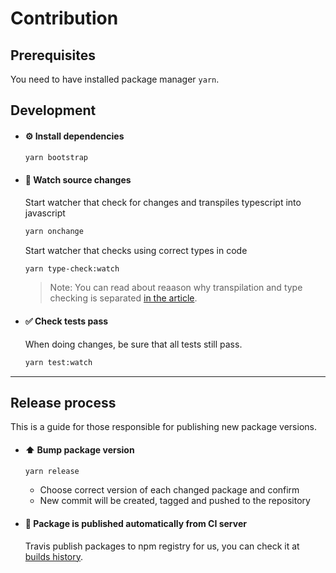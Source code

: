 # Contribution

## Prerequisites

You need to have installed package manager `yarn`.

## Development

* #### ⚙️ Install dependencies

    ```sh
    yarn bootstrap
    ```

* #### 🔎 Watch source changes

    Start watcher that check for changes and transpiles typescript into javascript

    ```sh
    yarn onchange
    ```

    Start watcher that checks using correct types in code

    ```sh
    yarn type-check:watch
    ```

    > Note: You can read about reaason why transpilation and type checking is separated [in the article](https://iamturns.com/typescript-babel/).

* #### ✅ Check tests pass

    When doing changes, be sure that all tests still pass.

    ```sh
    yarn test:watch
    ```

---

## Release process

This is a guide for those responsible for publishing new package versions.

* #### ⬆️ Bump package version
    ```sh
    yarn release
    ```

    * Choose correct version of each changed package and confirm
    * New commit will be created, tagged and pushed to the repository 

* #### 🚀 Package is published automatically from CI server

    Travis publish packages to npm registry for us, you can check it at [builds history](https://travis-ci.com/AckeeCZ/resizin-js/builds).
